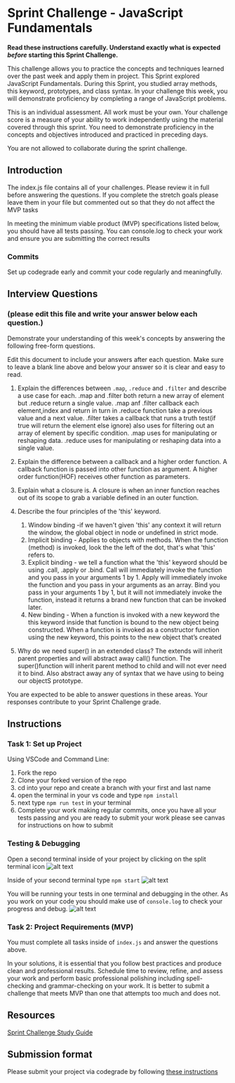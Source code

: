 # Sprint Challenge - JavaScript Fundamentals

**Read these instructions carefully. Understand exactly what is expected _before_ starting this Sprint Challenge.**

This challenge allows you to practice the concepts and techniques learned over the past week and apply them in project. This Sprint explored JavaScript Fundamentals. During this Sprint, you studied array methods, this keyword, prototypes, and class syntax. In your challenge this week, you will demonstrate proficiency by completing a range of JavaScript problems.

This is an individual assessment. All work must be your own. Your challenge score is a measure of your ability to work independently using the material covered through this sprint. You need to demonstrate proficiency in the concepts and objectives introduced and practiced in preceding days.

You are not allowed to collaborate during the sprint challenge. 

## Introduction

The index.js file contains all of your challenges. Please review it in full before answering the questions. If you complete the stretch goals please leave them in your file but commented out so that they do not affect the MVP tasks 

In meeting the minimum viable product (MVP) specifications listed below, you should have all tests passing. You can console.log to check your work and ensure you are submitting the correct results 

### Commits

Set up codegrade early and commit your code regularly and meaningfully. 

## Interview Questions
### (please edit this file and write your answer below each question.)
Demonstrate your understanding of this week's concepts by answering the following free-form questions.

Edit this document to include your answers after each question. Make sure to leave a blank line above and below your answer so it is clear and easy to read.

1. Explain the differences between `.map`, `.reduce` and `.filter` and describe a use case for each. 
.map and .filter both return a new array of element but .reduce return a single value.
.map anf .filter callback each element,index and return in turn in .reduce function take a previous value and a next value.
.filter takes a callback that runs a truth test(if true will return the element else ignore) also uses for filtering out an array of element by specific condition.
.map uses for manipulating or reshaping data.
.reduce uses for manipulating or reshaping data into a single value.

2. Explain the difference between a callback and a higher order function.
   A  callback function is passed into other function as argument.
   A  higher order function(HOF) receives other function as parameters.

3. Explain what a closure is.
  A closure is when an inner function reaches out of its scope to grab a variable defined in an outer function.
  
4. Describe the four principles of the 'this' keyword.
    1. Window binding -if we haven't given 'this' any context it will return the window, the global object in node or undefined in strict mode.
    2. Implicit binding - Applies to objects with methods. When the function (method) is invoked, look the the left of the dot, that's what 'this' refers to.
    3. Explicit binding - we tell a function what the 'this' keyword should be using .call, .apply or .bind. Call will immediately invoke the function and you pass in your arguments 1 by 1. Apply will immediately invoke the function and you pass in your arguments as an array. Bind you pass in your arguments 1 by 1, but it will not immediately invoke the function, instead it returns a brand new function that can be invoked later.
    4. New binding - When a function is invoked with a new keyword the this keyword inside that function is bound to the new object being constructed. When a function is invoked as a constructor function using the new keyword, this points to the new object that’s created
5. Why do we need super() in an extended class?
    The extends will inherit parent properties and will abstract away call() function.
    The super()function will inherit parent method to child and  will not ever need it to bind. Also abstract away any of syntax that we have using to being our objectS prototype.

You are expected to be able to answer questions in these areas. Your responses contribute to your Sprint Challenge grade. 
 
## Instructions

### Task 1: Set up Project

Using VSCode and Command Line:


1. Fork the repo
2. Clone your forked version of the repo
3. cd into your repo and create a branch with your first and last name
4. open the terminal in your vs code and type `npm install`
5. next type `npm run test` in your terminal
6. Complete your work making regular commits, once you have all your tests passing and you are ready to submit your work please see canvas for instructions on how to submit

### Testing & Debugging

Open a second terminal inside of your project by clicking on the split terminal icon
![alt text](assets/split_terminal.png "Split Terminal")

Inside of your second terminal type `npm start` 
![alt text](assets/npm_start.png "type npm start")

You will be running your tests in one terminal and debugging in the other. As you work on your code you should make use of `console.log` to check your progress and debug.
![alt text](assets/tests_debug_terminal_final.png "your terminal should look like this")

### Task 2: Project Requirements (MVP)

You must complete all tasks inside of `index.js` and answer the questions above.

In your solutions, it is essential that you follow best practices and produce clean and professional results. Schedule time to review, refine, and assess your work and perform basic professional polishing including spell-checking and grammar-checking on your work. It is better to submit a challenge that meets MVP than one that attempts too much and does not.

## Resources
 
 [Sprint Challenge Study Guide](https://www.notion.so/lambdaschool/Unit-1-Sprint-3-Study-Guide-033a9a00659a4ef98c12eb97e49a6110)

## Submission format

Please submit your project via codegrade by following [these instructions](https://www.notion.so/lambdaschool/Submitting-an-assignment-via-Code-Grade-A-Step-by-Step-Walkthrough-07bd65f5f8364e709ecb5064735ce374)

